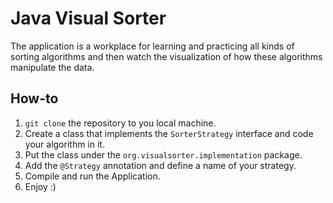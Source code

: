# Java Visual Sorter
The application is a workplace for learning and practicing all kinds of sorting algorithms
and then watch the visualization of how these algorithms manipulate the data.

## How-to
1. `git clone` the repository to you local machine.
2. Create a class that implements the `SorterStrategy` interface and code your algorithm in it.
3. Put the class under the `org.visualsorter.implementation` package.
4. Add the `@Strategy` annotation and define a name of your strategy.
5. Compile and run the Application.
6. Enjoy :) 
